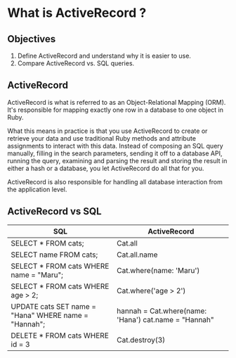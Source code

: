 # What is ActiveRecord ?

## Objectives

1. Define ActiveRecord and understand why it is easier to use.
2. Compare ActiveRecord vs. SQL queries.

## ActiveRecord

ActiveRecord is what is referred to as an Object-Relational Mapping (ORM). It's responsible for mapping exactly one row in a database to one object in Ruby. 

What this means in practice is that you use ActiveRecord to create or retrieve your data and use traditional Ruby methods and attribute assignments to interact with this data. Instead of composing an SQL query manually, filling in the search parameters, sending it off to a database API, running the query, examining and parsing the result and storing the result in either a hash or a database, you let ActiveRecord do all that for you.

ActiveRecord is also responsible for handling all database interaction from the application level.


## ActiveRecord vs SQL 

| SQL                                   | ActiveRecord          |
|----					                       |-----                  |
|SELECT * FROM cats;                    | Cat.all              |  
|SELECT name FROM cats; 		           | Cat.all.name         | 
|SELECT * FROM cats WHERE name = "Maru";| Cat.where(name: 'Maru')|
|SELECT * FROM cats WHERE age > 2;      | Cat.where('age > 2')|
|UPDATE cats SET name = "Hana" WHERE name = "Hannah";| hannah = Cat.where(name: 'Hana') cat.name = "Hannah" |
|DELETE * FROM cats WHERE id = 3        | Cat.destroy(3)|

